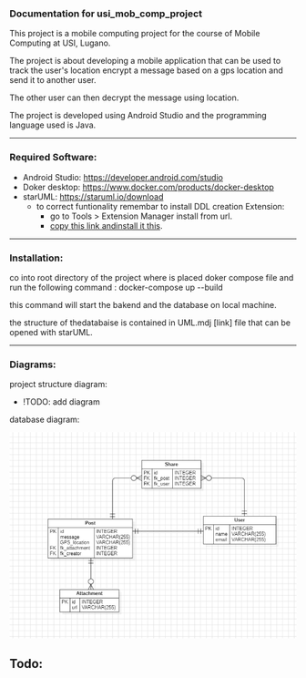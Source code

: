 
### Documentation for usi_mob_comp_project

This project is a mobile computing project for the course of Mobile Computing at USI, Lugano. 

The project is about developing a mobile application that can be used to track the user's location encrypt a message based on a gps location and send it to another user. 

The other user can then decrypt the message using location.

The project is developed using Android Studio and the programming language used is Java.

---
### Required Software:
- Android Studio: https://developer.android.com/studio
- Doker desktop: https://www.docker.com/products/docker-desktop
- starUML: https://staruml.io/download
    - to correct funtionality remembar to install DDL creation Extension: 
        - go to Tools > Extension Manager install from url.
        - [copy this link andinstall it this](https://github.com/niklauslee/staruml-ddl/archive/refs/heads/master.zip).



--- 
### Installation:

co into root directory of the project where is placed doker compose file and run the following command :
     docker-compose up --build

this command will start the bakend and the database on local machine.


the structure of thedatabaise is contained in UML.mdj [link]  file that can be opened with starUML.


---


### Diagrams:

project structure diagram:

- !TODO: add diagram

database diagram:

![alt text](img/db.png)


## Todo:

